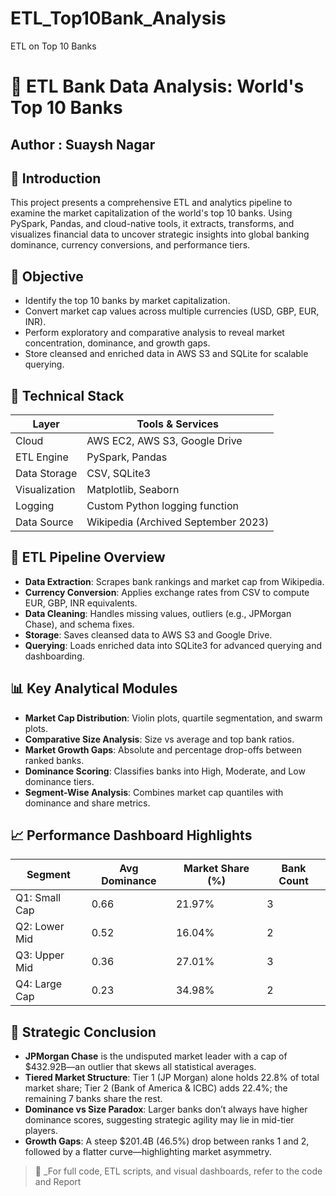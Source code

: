 # ETL_Top10Bank_Analysis
ETL on Top 10 Banks
# 🏦 ETL Bank Data Analysis: World's Top 10 Banks
## Author : Suaysh Nagar
## 📌 Introduction
This project presents a comprehensive ETL and analytics pipeline to examine the market capitalization of the world's top 10 banks. Using PySpark, Pandas, and cloud-native tools, it extracts, transforms, and visualizes financial data to uncover strategic insights into global banking dominance, currency conversions, and performance tiers.

## 🎯 Objective
- Identify the top 10 banks by market capitalization.
- Convert market cap values across multiple currencies (USD, GBP, EUR, INR).
- Perform exploratory and comparative analysis to reveal market concentration, dominance, and growth gaps.
- Store cleansed and enriched data in AWS S3 and SQLite for scalable querying.

## 🧰 Technical Stack
| Layer        | Tools & Services                              |
|-------------|------------------------------------------------|
| Cloud        | AWS EC2, AWS S3, Google Drive                 |
| ETL Engine   | PySpark, Pandas                               |
| Data Storage | CSV, SQLite3                                  |
| Visualization| Matplotlib, Seaborn                           |
| Logging      | Custom Python logging function                |
| Data Source  | Wikipedia (Archived September 2023)           |

## 🔄 ETL Pipeline Overview
- **Data Extraction**: Scrapes bank rankings and market cap from Wikipedia.
- **Currency Conversion**: Applies exchange rates from CSV to compute EUR, GBP, INR equivalents.
- **Data Cleaning**: Handles missing values, outliers (e.g., JPMorgan Chase), and schema fixes.
- **Storage**: Saves cleansed data to AWS S3 and Google Drive.
- **Querying**: Loads enriched data into SQLite3 for advanced querying and dashboarding.

## 📊 Key Analytical Modules
- **Market Cap Distribution**: Violin plots, quartile segmentation, and swarm plots.
- **Comparative Size Analysis**: Size vs average and top bank ratios.
- **Market Growth Gaps**: Absolute and percentage drop-offs between ranked banks.
- **Dominance Scoring**: Classifies banks into High, Moderate, and Low dominance tiers.
- **Segment-Wise Analysis**: Combines market cap quantiles with dominance and share metrics.

## 📈 Performance Dashboard Highlights
| Segment         | Avg Dominance | Market Share (%) | Bank Count |
|----------------|---------------|------------------|------------|
| Q1: Small Cap   | 0.66          | 21.97%           | 3          |
| Q2: Lower Mid   | 0.52          | 16.04%           | 2          |
| Q3: Upper Mid   | 0.36          | 27.01%           | 3          |
| Q4: Large Cap   | 0.23          | 34.98%           | 2          |

## 🧠 Strategic Conclusion
- **JPMorgan Chase** is the undisputed market leader with a cap of $432.92B—an outlier that skews all statistical averages.
- **Tiered Market Structure**: Tier 1 (JP Morgan) alone holds 22.8% of total market share; Tier 2 (Bank of America & ICBC) adds 22.4%; the remaining 7 banks share the rest.
- **Dominance vs Size Paradox**: Larger banks don’t always have higher dominance scores, suggesting strategic agility may lie in mid-tier players.
- **Growth Gaps**: A steep $201.4B (46.5%) drop between ranks 1 and 2, followed by a flatter curve—highlighting market asymmetry.

> 📁 _For full code, ETL scripts, and visual dashboards, refer to the code and Report


